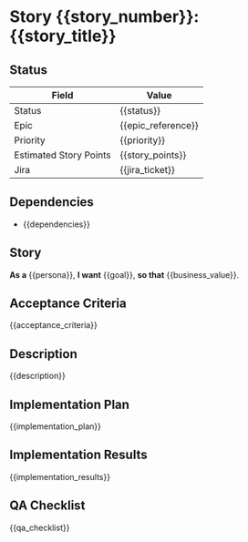 # Story {{story_number}}: {{story_title}}

## Status

| Field                  | Value                       |
|------------------------|-----------------------------|
| Status                 | {{status}}                  |
| Epic                   | {{epic_reference}}          |
| Priority               | {{priority}}                |
| Estimated Story Points | {{story_points}}            |
| Jira                   | {{jira_ticket}}             |

## Dependencies

- {{dependencies}}

## Story

**As a** {{persona}},
**I want** {{goal}},
**so that** {{business_value}}.

## Acceptance Criteria

{{acceptance_criteria}}

## Description

{{description}}

## Implementation Plan

{{implementation_plan}}

## Implementation Results

{{implementation_results}}

## QA Checklist

{{qa_checklist}}
